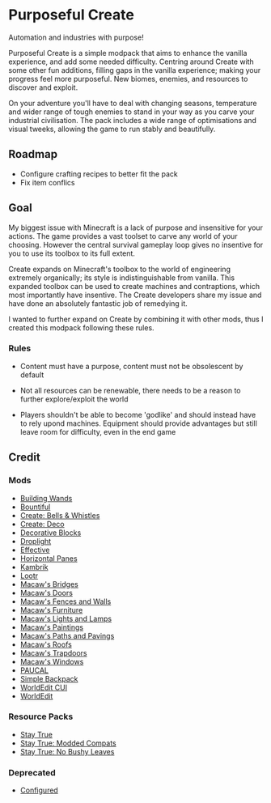 # Purposeful Create
Automation and industries with purpose!

Purposeful Create is a simple modpack that aims to enhance the vanilla experience,
and add some needed difficulty.
Centring around Create with some other fun additions,
filling gaps in the vanilla experience; making your progress feel more purposeful.
New biomes, enemies, and resources to discover and exploit. 

On your adventure you'll have to deal with changing seasons,
temperature and wider range of tough enemies to stand in your way as you carve your industrial civilisation.
The pack includes a wide range of optimisations and visual tweeks,
allowing the game to run stably and beautifully. 

## Roadmap

- Configure crafting recipes to better fit the pack
- Fix item conflics

## Goal

My biggest issue with Minecraft is a lack of purpose and insensitive for your actions.
The game provides a vast toolset to carve any world of your choosing. However the central survival gameplay loop gives no insentive for you to use its toolbox to its full extent.

Create expands on Minecraft's toolbox to the world of engineering extremely organically;
its style is indistinguishable from vanilla.
This expanded toolbox can be used to create machines and contraptions,
which most importantly have insentive. The Create developers share my issue and have done an absolutely fantastic job of remedying it. 

I wanted to further expand on Create by combining it with other mods,
thus I created this modpack following these rules. 

### Rules

- Content must have a purpose, content must not be obsolescent by default

- Not all resources can be renewable, there needs to be a reason to further explore/exploit the world

- Players shouldn't be able to become 'godlike' and should instead have to rely upond machines. Equipment should provide advantages but still leave room for difficulty, even in the end game

## Credit

### Mods

- [Building Wands](https://www.curseforge.com/minecraft/mc-mods/building-wands)
- [Bountiful](https://www.curseforge.com/minecraft/mc-mods/bountiful-fabric)
- [Create: Bells & Whistles](https://www.curseforge.com/minecraft/mc-mods/bellsandwhistles)
- [Create: Deco](https://www.curseforge.com/minecraft/mc-mods/create-deco-fabric)
- [Decorative Blocks](https://www.curseforge.com/minecraft/mc-mods/decorative-blocks)
- [Droplight](https://www.curseforge.com/minecraft/mc-mods/droplight)
- [Effective](https://www.curseforge.com/minecraft/mc-mods/effective)
- [Horizontal Panes](https://www.curseforge.com/minecraft/mc-mods/horizontal-glass-panes)
- [Kambrik](https://www.curseforge.com/minecraft/mc-mods/kambrik)
- [Lootr](https://www.curseforge.com/minecraft/mc-mods/lootr-fabric)
- [Macaw's Bridges](https://www.curseforge.com/minecraft/mc-mods/macaws-bridges)
- [Macaw's Doors](https://www.curseforge.com/minecraft/mc-mods/macaws-doors)
- [Macaw's Fences and Walls](https://www.curseforge.com/minecraft/mc-mods/macaws-fences-and-walls)
- [Macaw's Furniture](https://www.curseforge.com/minecraft/mc-mods/macaws-furniture)
- [Macaw's Lights and Lamps](https://www.curseforge.com/minecraft/mc-mods/macaws-lights-and-lamps)
- [Macaw's Paintings](https://www.curseforge.com/minecraft/mc-mods/macaws-paintings)
- [Macaw's Paths and Pavings](https://www.curseforge.com/minecraft/mc-mods/macaws-paths-and-pavings)
- [Macaw's Roofs](https://www.curseforge.com/minecraft/mc-mods/macaws-roofs)
- [Macaw's Trapdoors](https://www.curseforge.com/minecraft/mc-mods/macaws-trapdoors)
- [Macaw's Windows](https://www.curseforge.com/minecraft/mc-mods/macaws-trapdoors)
- [PAUCAL](https://www.curseforge.com/minecraft/mc-mods/paucal)
- [Simple Backpack](https://www.curseforge.com/minecraft/mc-mods/simple-backpack-fabric)
- [WorldEdit CUI](https://www.curseforge.com/minecraft/mc-mods/worldeditcui-fabric)
- [WorldEdit](https://www.curseforge.com/minecraft/mc-mods/worldedit)

### Resource Packs

- [Stay True](https://www.curseforge.com/minecraft/texture-packs/stay-true)
- [Stay True: Modded Compats](https://www.curseforge.com/minecraft/texture-packs/stay-true-modded-compats)
- [Stay True: No Bushy Leaves](https://www.curseforge.com/minecraft/mc-addons/staytrue-nobushyleaves)

### Deprecated

- [Configured](https://www.curseforge.com/minecraft/mc-mods/configured-fabric)
